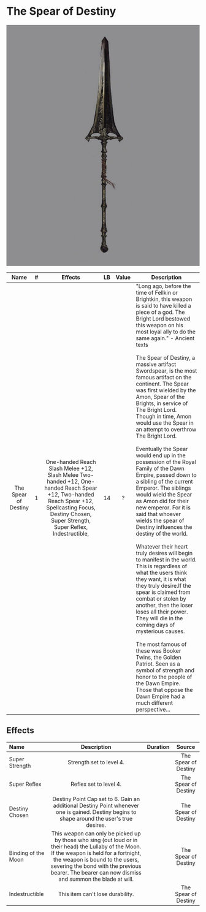 # The Spear of Destiny

![Copyright](TheSpearOfDestiny.jpg)

|         Name         | # |                                                                Effects                                                                | LB | Value | Description                                                                                                                                                                                                                                                                                                                                                                                                                                                                                                                                                                                                                                                                                                                                                                                                                                                                                                                                                                                                                                                                                                                                                                                                                                                                                                                                                                                   |
| :------------------: | :-: | :------------------------------------------------------------------------------------------------------------------------------------: | :-: | :---: | --------------------------------------------------------------------------------------------------------------------------------------------------------------------------------------------------------------------------------------------------------------------------------------------------------------------------------------------------------------------------------------------------------------------------------------------------------------------------------------------------------------------------------------------------------------------------------------------------------------------------------------------------------------------------------------------------------------------------------------------------------------------------------------------------------------------------------------------------------------------------------------------------------------------------------------------------------------------------------------------------------------------------------------------------------------------------------------------------------------------------------------------------------------------------------------------------------------------------------------------------------------------------------------------------------------------------------------------------------------------------------------------- |
| The Spear of Destiny | 1 | One-handed Reach Slash Melee +12, Slash Melee Two-handed +12, One-handed Reach Spear +12, Two-handed Reach Spear +12, Spellcasting Focus, Destiny Chosen, Super Strength, Super Reflex, Indestructible, | 14 |   ?   | "Long ago, before the time of Fellkin or Brightkin, this weapon is said to have killed a piece of a god. The Bright Lord bestowed this weapon on his most loyal ally to do the same again." - Ancient texts<br /><br />The Spear of Destiny, a massive artifact Swordspear,  is the most famous artifact on the continent. The Spear was first wielded by the Amon, Spear of the Brights, in service of The Bright Lord. Though in time, Amon would use the Spear in an attempt to overthrow The Bright Lord.<br /><br />Eventually the Spear would end up in the possession of the Royal Family of the Dawn Empire, passed down to a sibling of the current Emperor. The siblings would wield the Spear as Amon did for their new emperor. For it is said that whoever wields the spear of Destiny influences the destiny of the world.<br /><br />Whatever their heart truly desires will begin to manifest in the world. This is regardless of what the users think they want, it is what they truly desire.If the spear is claimed from combat or stolen by another, then the loser loses all their power. They will die in the coming days of mysterious causes.<br /><br />The most famous of these was Booker Twins, the Golden Patriot. Seen as a symbol of strength and honor to the people of the Dawn Empire. Those that oppose the Dawn Empire had a much different perspective… |

## Effects

| Name                |                                                                                                                                          Description                                                                                                                                          | Duration |        Source        |
| :------------------ | :------------------------------------------------------------------------------------------------------------------------------------------------------------------------------------------------------------------------------------------------------------------------------------: | :------: | :------------------: |
| Super Strength      |                                                                                                                                Strength set to level 4.                                                                                                                                |          | The Spear of Destiny |
| Super Reflex        |                                                                                                                                 Reflex set to level 4.                                                                                                                                 |          | The Spear of Destiny |
| Destiny Chosen    |                                                                      Destiny Point Cap set to 6. Gain an additional Destiny Point whenever one is gained. Destiny begins to shape around the user's true desires.                                                                      |          | The Spear of Destiny |
| Binding of the Moon | This weapon can only be picked up by those who sing (out loud or in their head) the Lullaby of the Moon. If the weapon is held for a fortnight, the weapon is bound to the users, severing the bond with the previous bearer. The bearer can now dismiss and summon the blade at will. |          | The Spear of Destiny |
| Indestructible      |                                                                                                                            This item can't lose durability.                                                                                                                            |          | The Spear of Destiny |
